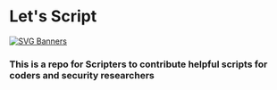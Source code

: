 # Let's Script
[![SVG Banners](https://svg-banners.vercel.app/api?type=typeWriter&text1=Let's%20Script%20👨‍💻&width=1000&height=200)](https://github.com/Akshay090/svg-banners)


### This is a repo for Scripters to contribute helpful scripts for coders and security researchers
